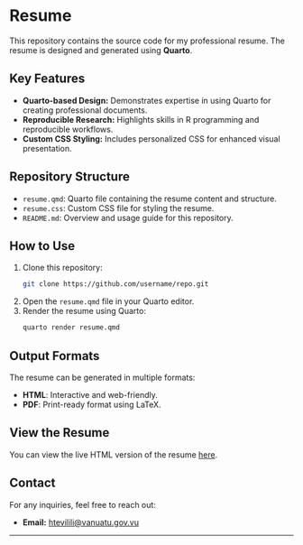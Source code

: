 # Resume

This repository contains the source code for my professional resume. The resume is designed and generated using **Quarto**.

## Key Features

- **Quarto-based Design:** Demonstrates expertise in using Quarto for creating professional documents.
- **Reproducible Research:** Highlights skills in R programming and reproducible workflows.
- **Custom CSS Styling:** Includes personalized CSS for enhanced visual presentation.

## Repository Structure

- `resume.qmd`: Quarto file containing the resume content and structure.
- `resume.css`: Custom CSS file for styling the resume.
- `README.md`: Overview and usage guide for this repository.

## How to Use

1. Clone this repository:
   ```bash
   git clone https://github.com/username/repo.git
   ```
2. Open the `resume.qmd` file in your Quarto editor.
3. Render the resume using Quarto:
   ```bash
   quarto render resume.qmd
   ```

## Output Formats

The resume can be generated in multiple formats:
- **HTML**: Interactive and web-friendly.
- **PDF**: Print-ready format using LaTeX.

## View the Resume

You can view the live HTML version of the resume [here](https://example.com).

## Contact

For any inquiries, feel free to reach out:
- **Email:** [htevilili@vanuatu.gov.vu](mailto:htevilili@vanuatu.gov.vu)

---
